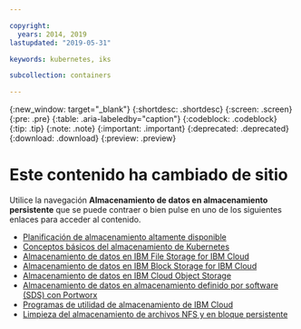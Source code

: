 ```yaml
---

copyright:
  years: 2014, 2019
lastupdated: "2019-05-31"

keywords: kubernetes, iks 

subcollection: containers

---
```


{:new_window: target="_blank"}
{:shortdesc: .shortdesc}
{:screen: .screen}
{:pre: .pre}
{:table: .aria-labeledby="caption"}
{:codeblock: .codeblock}
{:tip: .tip}
{:note: .note}
{:important: .important}
{:deprecated: .deprecated}
{:download: .download}
{:preview: .preview}


# Este contenido ha cambiado de sitio
Utilice la navegación **Almacenamiento de datos en almacenamiento persistente** que se puede contraer o bien pulse en uno de los siguientes enlaces para acceder al contenido.

- [Planificación de almacenamiento altamente disponible](/docs/containers?topic=containers-storage_planning#storage_planning)
- [Conceptos básicos del almacenamiento de Kubernetes](/docs/containers?topic=containers-kube_concepts#kube_concepts)
- [Almacenamiento de datos en IBM File Storage for IBM Cloud](/docs/containers?topic=containers-file_storage#file_storage)
- [Almacenamiento de datos en IBM Block Storage for IBM Cloud](/docs/containers?topic=containers-block_storage#block_storage)
- [Almacenamiento de datos en IBM Cloud Object Storage](/docs/containers?topic=containers-object_storage#object_storage)
- [Almacenamiento de datos en almacenamiento definido por software (SDS) con Portworx](/docs/containers?topic=containers-portworx#portworx)
- [Programas de utilidad de almacenamiento de IBM Cloud](/docs/containers?topic=containers-utilities#utilities)
- [Limpieza del almacenamiento de archivos NFS y en bloque persistente](/docs/containers?topic=containers-cleanup#cleanup)
